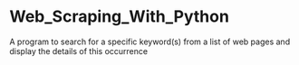 # Web_Scraping_With_Python
A program to search for a specific keyword(s) from a list of web pages and display the details of this occurrence
